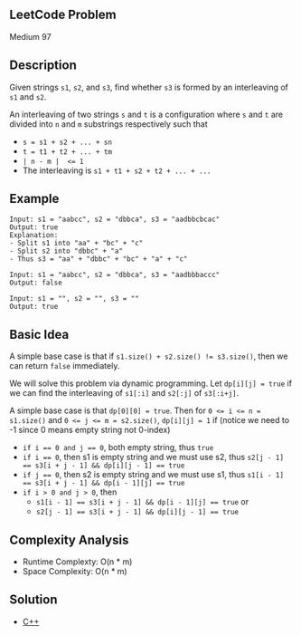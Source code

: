 ## LeetCode Problem
Medium 97

## Description
Given strings `s1`, `s2`, and `s3`, find whether `s3` is formed by an interleaving of `s1` and `s2`.

An interleaving of two strings `s` and `t` is a configuration where `s` and `t` are divided into `n` and `m` substrings respectively such that
- `s = s1 + s2 + ... + sn`
- `t = t1 + t2 + ... + tm`
- `| n - m |  <= 1`
- The interleaving is `s1 + t1 + s2 + t2 + ... + ...`

## Example
```
Input: s1 = "aabcc", s2 = "dbbca", s3 = "aadbbcbcac"
Output: true
Explanation:
- Split s1 into "aa" + "bc" + "c"
- Split s2 into "dbbc" + "a"
- Thus s3 = "aa" + "dbbc" + "bc" + "a" + "c"

Input: s1 = "aabcc", s2 = "dbbca", s3 = "aadbbbaccc"
Output: false

Input: s1 = "", s2 = "", s3 = ""
Output: true
```

## Basic Idea
A simple base case is that if `s1.size() + s2.size() != s3.size()`, then we can return `false` immediately.

We will solve this problem via dynamic programming. Let `dp[i][j] = true` if we can find the interleaving of `s1[:i]` and `s2[:j]` of `s3[:i+j]`.

A simple base case is that `dp[0][0] = true`. Then for `0 <= i <= n = s1.size()` and `0 <= j <= m = s2.size()`, `dp[i][j] = 1` if (notice we need to -1 since 0 means empty string not 0-index)
- `if i == 0 and j == 0`, both empty string, thus `true`
- `if i == 0`, then s1 is empty string and we must use s2, thus `s2[j - 1] == s3[i + j - 1] && dp[i][j - 1] == true`
- `if j == 0`, then s2 is empty string and we must use s1, thus `s1[i - 1] == s3[i + j - 1] && dp[i - 1][j] == true`
- `if i > 0 and j > 0`, then
  - `s1[i - 1] == s3[i + j - 1] && dp[i - 1][j] == true` or
  - `s2[j - 1] == s3[i + j - 1] && dp[i][j - 1] == true`

## Complexity Analysis
- Runtime Complexty: O(n * m)
- Space Complexity: O(n * m)

## Solution
- [C++](./solution.cpp)